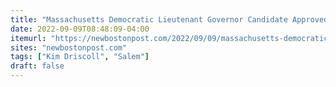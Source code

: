 ```yaml
---
title: "Massachusetts Democratic Lieutenant Governor Candidate Approved of Several New Taxes As Mayor"
date: 2022-09-09T08:48:09-04:00
itemurl: "https://newbostonpost.com/2022/09/09/massachusetts-democratic-lieutenant-governor-candidate-approved-of-several-new-taxes-as-mayor/"
sites: "newbostonpost.com"
tags: ["Kim Driscoll", "Salem"]
draft: false
---
```


